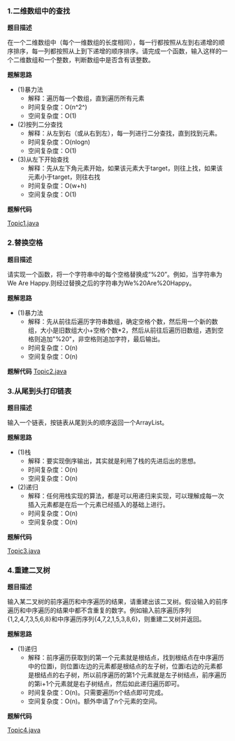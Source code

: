 ### 1.二维数组中的查找 ###

**题目描述**

在一个二维数组中（每个一维数组的长度相同），每一行都按照从左到右递增的顺序排序，每一列都按照从上到下递增的顺序排序。请完成一个函数，输入这样的一个二维数组和一个整数，判断数组中是否含有该整数。

**题解思路**

- (1)暴力法
    - 解释：遍历每一个数组，直到遍历所有元素
    - 时间复杂度：O(n^2^)
    - 空间复杂度：O(1)
- (2)按列二分查找
    - 解释：从左到右（或从右到左），每一列进行二分查找，直到找到元素。
    - 时间复杂度：O(nlogn)
    - 空间复杂度：O(1)
- (3)从左下开始查找
    - 解释：先从左下角元素开始，如果该元素大于target，则往上找，如果该元素小于target，则往右找
    - 时间复杂度：O(w+h)
    - 空间复杂度：O(1)

**题解代码**

[Topic1.java](https://github.com/ryanlijianchang/SwordOfferCode/blob/master/Topic1.java)

### 2.替换空格 ###

**题目描述**

请实现一个函数，将一个字符串中的每个空格替换成“%20”。例如，当字符串为We Are Happy.则经过替换之后的字符串为We%20Are%20Happy。

**题解思路**
- (1)暴力法
    - 解释：先从前往后遍历字符串数组，确定空格个数，然后用一个新的数组，大小是旧数组大小+空格个数*2，然后从前往后遍历旧数组，遇到空格则追加"%20"，非空格则追加字符，最后输出。
    - 时间复杂度：O(n)
    - 空间复杂度：O(n)
    
**题解代码**
[Topic2.java](https://github.com/ryanlijianchang/SwordOfferCode/blob/master/Topic2.java)


### 3.从尾到头打印链表 ###

**题目描述**

输入一个链表，按链表从尾到头的顺序返回一个ArrayList。

**题解思路**

- (1)栈
    - 解释：要实现倒序输出，其实就是利用了栈的先进后出的思想。
    - 时间复杂度：O(n)
    - 空间复杂度：O(n)
- (2)递归
    - 解释：任何用栈实现的算法，都是可以用递归来实现，可以理解成每一次插入元素都是在后一个元素已经插入的基础上进行。
    - 时间复杂度：O(n)
    - 空间复杂度：O(n)

**题解代码**

[Topic3.java](https://github.com/ryanlijianchang/SwordOfferCode/blob/master/Topic3.java)

### 4.重建二叉树 ###

**题目描述**

输入某二叉树的前序遍历和中序遍历的结果，请重建出该二叉树。假设输入的前序遍历和中序遍历的结果中都不含重复的数字。例如输入前序遍历序列{1,2,4,7,3,5,6,8}和中序遍历序列{4,7,2,1,5,3,8,6}，则重建二叉树并返回。

**题解思路**

- (1)递归
    - 解释：前序遍历获取到的第一个元素就是根结点，找到根结点在中序遍历中的位置i，则位置i左边的元素都是根结点的左子树，位置i右边的元素都是根结点的右子树，所以前序遍历的第1个元素就是左子树结点，前序遍历的第i+1个元素就是右子树结点，然后如此递归遍历即可。
    - 时间复杂度：O(n)。只需要遍历n个结点即可完成。
    - 空间复杂度：O(n)。额外申请了n个元素的空间。
    

**题解代码**

[Topic4.java](https://github.com/ryanlijianchang/SwordOfferCode/blob/master/Topic4.java)
